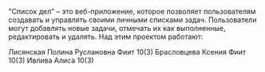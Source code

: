 "Список дел" – это веб-приложение, которое позволяет пользователям создавать и управлять своими личными списками задач. Пользователи могут добавлять новые задачи, отмечать их как выполненные, редактировать и удалять. 
Над этим проектом работают:

Лисянская Полина Руслановна Фиит 10(3)
Брасловцева Ксения Фиит 10(3)
Ивлива Алиса 10(3)

